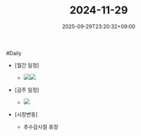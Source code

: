 ﻿---
title: "2024-11-29"
date: 2025-09-29T23:20:32+09:00
lastmod: 2025-10-02T20:01:38+09:00
type: docs
sidebar:
  open: true
weight: 21
---
<div style="display:none">
  <meta property="article:published_time" content="2025-09-29T14:20:32Z" />
  <meta property="article:modified_time" content="2025-10-02T11:01:38Z" />
</div>
#Daily 

- [월간 일정]
	- ![](Pasted%20image%2020241126145527.png)![](Pasted%20image%2020241126145732.png)

- [금주 일정]
	- ![](Pasted%20image%2020241126145453.png)

- [시장변동]
	- 추수감사절 휴장
